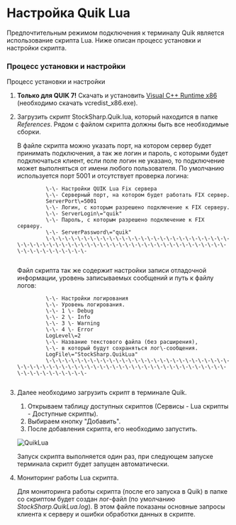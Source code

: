 # Настройка Quik Lua

Предпочтительным режимом подключения к терминалу Quik является использование скрипта Lua. Ниже описан процесс установки и настройки скрипта. 

### Процесс установки и настройки

Процесс установки и настройки

1. **Только для QUIK 7\!** Скачать и установить [Visual C++ Runtime x86](https://aka.ms/vs/16/release/vc_redist.x86.exe) (необходимо скачать vcredist\_x86.exe).
2. Загрузить скрипт StockSharp.Quik.lua, который находится в папке *References*. Рядом с файлом скрипта должны быть все необходимые сборки.

   В файле скрипта можно указать порт, на котором сервер будет принимать подключения, а так же логин и пароль, с которыми будет подключаться клиент, если поле логин не указано, то подключение может выполняться от имени любого пользователя. По умолчанию используется порт 5001 и отсутствует проверка логина:

   ```none
   			\-\- Настройки QUIK Lua Fix сервера
   			\-\- Серверный порт, на котором будет работать FIX сервер.
   			ServerPort\=5001
   			\-\- Логин, с которым разрешено подключение к FIX серверу.
   			\-\- ServerLogin\="quik"
   			\-\- Пароль, с которым разрешено подключение к FIX серверу.
   			\-\- ServerPassword\="quik"
   			\-\-\-\-\-\-\-\-\-\-\-\-\-\-\-\-\-\-\-\-\-\-\-\-\-\-\-\-\-\-\-\-\-\-\-\-\-\-\-\-\-\-\-\-\-\-\-\-\-\-\-\-\-\-\-\-\-\-\-\-\-\-\-\-\-\-\-\-\-\-\-\-\-
   			
   ```

   Файл скрипта так же содержит настройки записи отладочной информации, уровень записываемых сообщений и путь к файлу логов:

   ```none
   			\-\- Настройки логирования
   			\-\- Уровень логирования.
   			\-\- 1 \- Debug
   			\-\- 2 \- Info
   			\-\- 3 \- Warning
   			\-\- 4 \- Error
   			LogLevel\=2
   			\-\- Название текстового файла (без расширения), 
   			\-\- в который будут сохраняться лог\-сообщения.
   			LogFile\="StockSharp.QuikLua"
   			\-\-\-\-\-\-\-\-\-\-\-\-\-\-\-\-\-\-\-\-\-\-\-\-\-\-\-\-\-\-\-\-\-\-\-\-\-\-\-\-\-\-\-\-\-\-\-\-\-\-\-\-\-\-\-\-\-\-\-\-\-\-\-\-\-\-\-\-\-\-\-\-\-
   			
   ```
3. Далее необходимо загрузить скрипт в терминале Quik.
   1. Открываем таблицу доступных скриптов (Сервисы \- Lua скрипты \- Доступные скрипты).
   2. Выбираем кнопку "Добавить".
   3. После добавления скрипта, его необходимо запустить.

   ![QuikLua](~/images/QuikLua.png)

   Запуск скрипта выполняется один раз, при следующем запуске терминала скрипт будет запущен автоматически.
4. Мониторинг работы Lua скрипта.

   Для мониторинга работы скрипта (после его запуска в Quik) в папке со скриптом будет создан лог\-файл (по умолчанию *StockSharp.QuikLua.log*). В этом файле показаны основные запросы клиента к серверу и ошибки обработки данных в скрипте.
